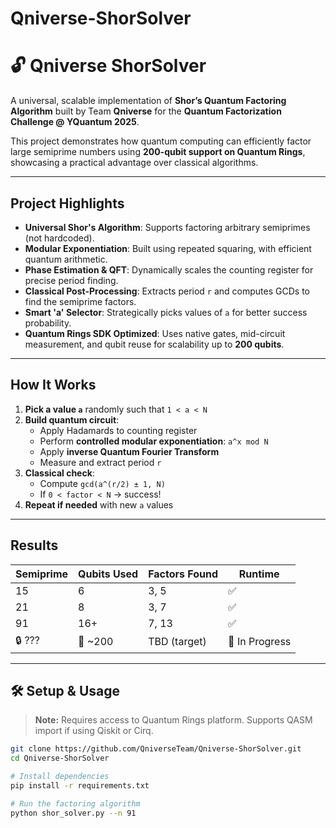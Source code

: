 # Qniverse-ShorSolver
# 🔓 Qniverse ShorSolver

A universal, scalable implementation of **Shor’s Quantum Factoring Algorithm** built by Team **Qniverse** for the **Quantum Factorization Challenge @ YQuantum 2025**.

This project demonstrates how quantum computing can efficiently factor large semiprime numbers using **200-qubit support on Quantum Rings**, showcasing a practical advantage over classical algorithms.

---

## Project Highlights

- **Universal Shor's Algorithm**: Supports factoring arbitrary semiprimes (not hardcoded).
- **Modular Exponentiation**: Built using repeated squaring, with efficient quantum arithmetic.
- **Phase Estimation & QFT**: Dynamically scales the counting register for precise period finding.
- **Classical Post-Processing**: Extracts period `r` and computes GCDs to find the semiprime factors.
- **Smart 'a' Selector**: Strategically picks values of `a` for better success probability.
- **Quantum Rings SDK Optimized**: Uses native gates, mid-circuit measurement, and qubit reuse for scalability up to **200 qubits**.

---

##  How It Works

1. **Pick a value `a`** randomly such that `1 < a < N`
2. **Build quantum circuit**:
   - Apply Hadamards to counting register
   - Perform **controlled modular exponentiation**: `a^x mod N`
   - Apply **inverse Quantum Fourier Transform**
   - Measure and extract period `r`
3. **Classical check**:
   - Compute `gcd(a^(r/2) ± 1, N)`
   - If `0 < factor < N` → success!
4. **Repeat if needed** with new `a` values

---

##  Results

| Semiprime | Qubits Used | Factors Found | Runtime |
|-----------|-------------|----------------|---------|
| 15        | 6           | 3, 5           | ✅       |
| 21        | 8           | 3, 7           | ✅       |
| 91        | 16+         | 7, 13          | ✅       |
| 🔒 ???    | 🚀 ~200      | TBD (target)   | 🧪 In Progress |

---

## 🛠 Setup & Usage

> **Note:** Requires access to Quantum Rings platform. Supports QASM import if using Qiskit or Cirq.

```bash
git clone https://github.com/QniverseTeam/Qniverse-ShorSolver.git
cd Qniverse-ShorSolver

# Install dependencies
pip install -r requirements.txt

# Run the factoring algorithm
python shor_solver.py --n 91
